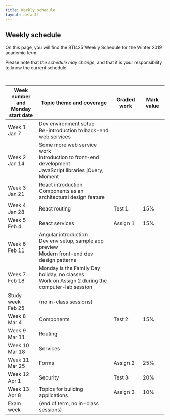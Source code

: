 ```yaml
---
title: Weekly schedule
layout: default
---
```


## Weekly schedule

On this page, you will find the BTI425 Weekly Schedule for the Winter 2019 academic term.

Please note that *the schedule may change*, and that it is your responsibility to know the current schedule.

<br>

Week number<br>and Monday<br>start date | Topic theme and coverage | Graded work | Mark value
--- | --- | --- | ---
Week 1<br>Jan 7 | Dev environment setup<br>Re-introduction to back-end web services | |
Week 2<br>Jan 14 | Some more web service work<br>Introduction to front-end development<br>JavaScript libraries jQuery, Moment | |
Week 3<br>Jan 21 | React introduction<br>Components as an architectural design feature | | 
Week 4<br>Jan 28 | React routing | Test 1 | 15%
Week 5<br>Feb 4 | React services | Assign 1 | 15%
Week 6<br>Feb 11 | Angular introduction<br>Dev env setup, sample app preview<br>Modern front-end dev design patterns | |
Week 7<br>Feb 18 | Monday is the Family Day holiday, no classes<br>Work on Assign 2 during the computer-lab session | |
Study week<br>Feb 25 | (no in-class sessions) | |
Week 8<br>Mar 4 | Components | Test 2 | 15%
Week 9<br>Mar 11 | Routing | |
Week 10<br>Mar 18 | Services | | 
Week 11<br>Mar 25 | Forms | Assign 2 | 25%
Week 12<br>Apr 1 | Security | Test 3 | 20%
Week 13<br>Apr 8 | Topics for building applications | Assign 3 | 10%
Exam week | (end of term, no in-class sessions) | | 

<br>
